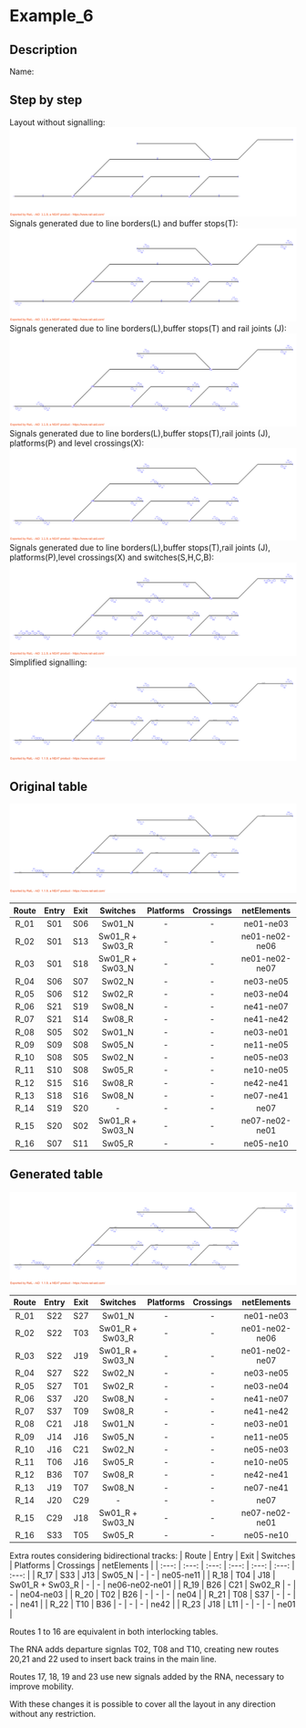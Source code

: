 # Example_6
## Description
Name: 

## Step by step

Layout without signalling:
![alt text](Figure0.svg)
Signals generated due to line borders(L) and buffer stops(T):
![alt text](Figure1.svg)
Signals generated due to line borders(L),buffer stops(T) and rail joints (J):
![alt text](Figure2.svg)
Signals generated due to line borders(L),buffer stops(T),rail joints (J), platforms(P) and level crossings(X):
![alt text](Figure3.svg)
Signals generated due to line borders(L),buffer stops(T),rail joints (J), platforms(P),level crossings(X) and switches(S,H,C,B):
![alt text](Figure4.svg)
Simplified signalling:
![alt text](6_B.png)

## Original table

![alt text](6_A.png)

| Route  | Entry | Exit | Switches | Platforms | Crossings | netElements |
|  :---:  |  :---:  |  :---:  |  :---:  |  :---:  |  :---:  |  :---:  |
| R_01 | S01 | S06 | Sw01_N | - | - | ne01-ne03 |
| R_02 | S01 | S13 | Sw01_R + Sw03_R | - | - | ne01-ne02-ne06 |
| R_03 | S01 | S18 | Sw01_R + Sw03_N | - | - | ne01-ne02-ne07 |
| R_04 | S06 | S07 | Sw02_N | - | - | ne03-ne05 |
| R_05 | S06 | S12 | Sw02_R | - | - | ne03-ne04 |
| R_06 | S21 | S19 | Sw08_N | - | - | ne41-ne07 |
| R_07 | S21 | S14 | Sw08_R | - | - | ne41-ne42 |
| R_08 | S05 | S02 | Sw01_N | - | - | ne03-ne01 |
| R_09 | S09 | S08 | Sw05_N | - | - | ne11-ne05 |
| R_10 | S08 | S05 | Sw02_N | - | - | ne05-ne03 |
| R_11 | S10 | S08 | Sw05_R | - | - | ne10-ne05 |
| R_12 | S15 | S16 | Sw08_R | - | - | ne42-ne41 |
| R_13 | S18 | S16 | Sw08_N | - | - | ne07-ne41 |
| R_14 | S19 | S20 | - | - | - | ne07 |
| R_15 | S20 | S02 | Sw01_R + Sw03_N | - | - | ne07-ne02-ne01 |
| R_16 | S07 | S11 | Sw05_R | - | - | ne05-ne10 |

## Generated table

![alt text](6_B.png)

| Route  | Entry | Exit | Switches | Platforms | Crossings | netElements |
|  :---:  |  :---:  |  :---:  |  :---:  |  :---:  |  :---:  |  :---:  |
| R_01 | S22 | S27 | Sw01_N | - | - | ne01-ne03 |
| R_02 | S22 | T03 | Sw01_R + Sw03_R | - | - | ne01-ne02-ne06 |
| R_03 | S22 | J19 | Sw01_R + Sw03_N | - | - | ne01-ne02-ne07 |
| R_04 | S27 | S22 | Sw02_N | - | - | ne03-ne05 |
| R_05 | S27 | T01 | Sw02_R | - | - | ne03-ne04 |
| R_06 | S37 | J20 | Sw08_N | - | - | ne41-ne07 |
| R_07 | S37 | T09 | Sw08_R | - | - | ne41-ne42 |
| R_08 | C21 | J18 | Sw01_N | - | - | ne03-ne01 |
| R_09 | J14 | J16 | Sw05_N | - | - | ne11-ne05 |
| R_10 | J16 | C21 | Sw02_N | - | - | ne05-ne03 |
| R_11 | T06 | J16 | Sw05_R | - | - | ne10-ne05 |
| R_12 | B36 | T07 | Sw08_R | - | - | ne42-ne41 |
| R_13 | J19 | T07 | Sw08_N | - | - | ne07-ne41 |
| R_14 | J20 | C29 | - | - | - | ne07 |
| R_15 | C29 | J18 | Sw01_R + Sw03_N | - | - | ne07-ne02-ne01 |
| R_16 | S33 | T05 | Sw05_R | - | - | ne05-ne10 |

Extra routes considering bidirectional tracks:
| Route  | Entry | Exit | Switches | Platforms | Crossings | netElements |
|  :---:  |  :---:  |  :---:  |  :---:  |  :---:  |  :---:  |  :---:  |
| R_17 | S33 | J13 | Sw05_N | - | - | ne05-ne11 |
| R_18 | T04 | J18 | Sw01_R + Sw03_R | - | - | ne06-ne02-ne01 |
| R_19 | B26 | C21 | Sw02_R | - | - | ne04-ne03 |
| R_20 | T02 | B26 | - | - | - | ne04 |
| R_21 | T08 | S37 | - | - | - | ne41 |
| R_22 | T10 | B36 | - | - | - | ne42 |
| R_23 | J18 | L11 | - | - | - | ne01 |

Routes 1 to 16 are equivalent in both interlocking tables.

The RNA adds departure signlas T02, T08 and T10, creating new routes 20,21 and 22 used to insert back trains in the main line.

Routes 17, 18, 19 and 23 use new signals added by the RNA, necessary to improve mobility.

With these changes it is possible to cover all the layout in any direction without any restriction.
